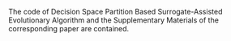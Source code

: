 The code of Decision Space Partition Based Surrogate-Assisted Evolutionary Algorithm and the Supplementary Materials of the corresponding paper are contained.
